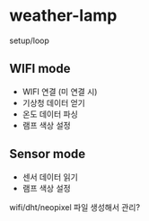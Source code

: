 # weather-lamp

setup/loop

## WIFI mode

* WIFI 연결 (미 연결 시)
* 기상청 데이터 얻기
* 온도 데이터 파싱
* 램프 색상 설정

## Sensor mode

* 센서 데이터 읽기
* 램프 색상 설정


wifi/dht/neopixel 파일 생성해서 관리?